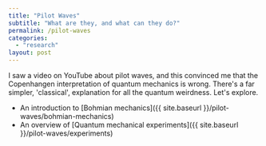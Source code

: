 ```yaml
---
title: "Pilot Waves"
subtitle: "What are they, and what can they do?"
permalink: /pilot-waves
categories:
  - "research"
layout: post
---
```


I saw a video on YouTube about pilot waves, and this convinced me that the Copenhangen interpretation of quantum mechanics is wrong. There's a far simpler, 'classical', explanation for all the quantum weirdness. Let's explore.

- An introduction to [Bohmian mechanics]({{ site.baseurl }}/pilot-waves/bohmian-mechanics)
- An overview of [Quantum mechanical experiments]({{ site.baseurl }}/pilot-waves/experiments)
